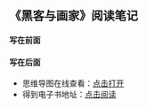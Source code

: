 ## 《黑客与画家》阅读笔记

#### 写在前面


#### 写在后面
- 思维导图在线查看：[点击打开](/attachment/51.《黑客与画家》.svg)
- 得到电子书地址：[点击阅读]()